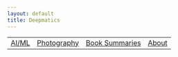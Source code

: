 ```yaml
---
layout: default
title: Deepmatics
---
```

<link rel="stylesheet" href="./assets/style.css">

<table class="centered-table">
  <tr>
    <td><a href="/ai-ml/index.md">AI/ML</a></td>
    <td><a href="/photography/index.md">Photography</a></td>
    <td><a href="/book-summaries/index.md">Book Summaries</a></td>
    <td><a href="../blog/general/about.md">About</a></td>
  </tr>
</table>

